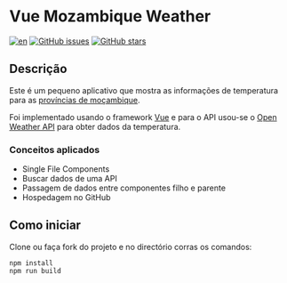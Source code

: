 # Vue Mozambique Weather
[![en](https://img.shields.io/badge/language-english-red.svg)](https://github.com/reizen-desu/vue-mozambique-weather/blob/main/README.md)
[![GitHub issues](https://img.shields.io/github/issues/reizen-desu/vue-mozambique-weather)](https://github.com/reizen-desu/vue-mozambique-weather/issues)
[![GitHub stars](https://img.shields.io/github/stars/reizen-desu/vue-mozambique-weather)](https://github.com/reizen-desu/vue-mozambique-weather/stargazers)

## Descrição

Este é um pequeno aplicativo que mostra as informações de temperatura para as [províncias de moçambique](https://en.wikipedia.org/wiki/Provinces_of_Mozambique).

Foi implementado usando o framework [Vue](https://vuejs.org/) e para o API usou-se o  [Open Weather API](https://openweathermap.org/) para obter dados da temperatura.

### Conceitos aplicados

- Single File Components
- Buscar dados de uma API
- Passagem de dados entre componentes filho e parente
- Hospedagem no GitHub

## Como iniciar

Clone ou faça fork do projeto e no directório corras os comandos:
```
npm install
npm run build
```
